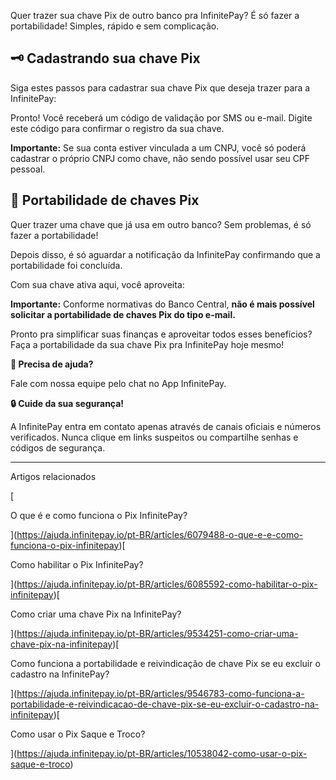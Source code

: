 Quer trazer sua chave Pix de outro banco pra InfinitePay? É só fazer a portabilidade! Simples, rápido e sem complicação.

## **🗝️ Cadastrando sua chave Pix**

Siga estes passos para cadastrar sua chave Pix que deseja trazer para a InfinitePay:

Pronto! Você receberá um código de validação por SMS ou e-mail. Digite este código para confirmar o registro da sua chave.

**Importante:** Se sua conta estiver vinculada a um CNPJ, você só poderá cadastrar o próprio CNPJ como chave, não sendo possível usar seu CPF pessoal.

## **🏦 Portabilidade de chaves Pix**

Quer trazer uma chave que já usa em outro banco? Sem problemas, é só fazer a portabilidade!

Depois disso, é só aguardar a notificação da InfinitePay confirmando que a portabilidade foi concluída.

Com sua chave ativa aqui, você aproveita:

**Importante:** Conforme normativas do Banco Central, **não é mais possível solicitar a portabilidade de chaves Pix do tipo e-mail.**

Pronto pra simplificar suas finanças e aproveitar todos esses benefícios? Faça a portabilidade da sua chave Pix pra InfinitePay hoje mesmo!

**🔔 Precisa de ajuda?**

Fale com nossa equipe pelo chat no App InfinitePay.

**🔒 Cuide da sua segurança!**

A InfinitePay entra em contato apenas através de canais oficiais e números verificados. Nunca clique em links suspeitos ou compartilhe senhas e códigos de segurança.

___

Artigos relacionados

[

O que é e como funciona o Pix InfinitePay?

](https://ajuda.infinitepay.io/pt-BR/articles/6079488-o-que-e-e-como-funciona-o-pix-infinitepay)[

Como habilitar o Pix InfinitePay?

](https://ajuda.infinitepay.io/pt-BR/articles/6085592-como-habilitar-o-pix-infinitepay)[

Como criar uma chave Pix na InfinitePay?

](https://ajuda.infinitepay.io/pt-BR/articles/9534251-como-criar-uma-chave-pix-na-infinitepay)[

Como funciona a portabilidade e reivindicação de chave Pix se eu excluir o cadastro na InfinitePay?

](https://ajuda.infinitepay.io/pt-BR/articles/9546783-como-funciona-a-portabilidade-e-reivindicacao-de-chave-pix-se-eu-excluir-o-cadastro-na-infinitepay)[

Como usar o Pix Saque e Troco?

](https://ajuda.infinitepay.io/pt-BR/articles/10538042-como-usar-o-pix-saque-e-troco)